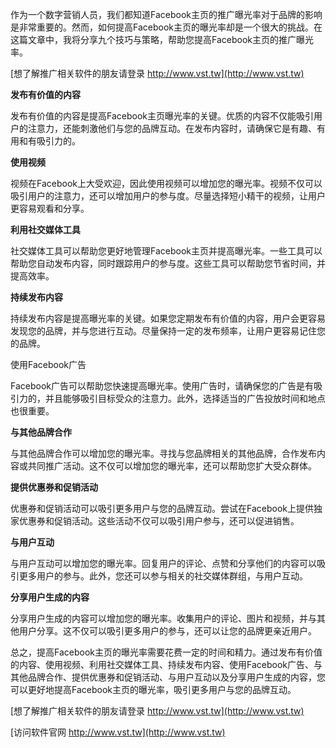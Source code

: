 作为一个数字营销人员，我们都知道Facebook主页的推广曝光率对于品牌的影响是非常重要的。然而，如何提高Facebook主页的曝光率却是一个很大的挑战。在这篇文章中，我将分享九个技巧与策略，帮助您提高Facebook主页的推广曝光率。

[想了解推广相关软件的朋友请登录 http://www.vst.tw](http://www.vst.tw)

**发布有价值的内容**

发布有价值的内容是提高Facebook主页曝光率的关键。优质的内容不仅能吸引用户的注意力，还能刺激他们与您的品牌互动。在发布内容时，请确保它是有趣、有用和有吸引力的。

**使用视频**

视频在Facebook上大受欢迎，因此使用视频可以增加您的曝光率。视频不仅可以吸引用户的注意力，还可以增加用户的参与度。尽量选择短小精干的视频，让用户更容易观看和分享。

**利用社交媒体工具**

社交媒体工具可以帮助您更好地管理Facebook主页并提高曝光率。一些工具可以帮助您自动发布内容，同时跟踪用户的参与度。这些工具可以帮助您节省时间，并提高效率。

**持续发布内容**

持续发布内容是提高曝光率的关键。如果您定期发布有价值的内容，用户会更容易发现您的品牌，并与您进行互动。尽量保持一定的发布频率，让用户更容易记住您的品牌。

使用Facebook广告

Facebook广告可以帮助您快速提高曝光率。使用广告时，请确保您的广告是有吸引力的，并且能够吸引目标受众的注意力。此外，选择适当的广告投放时间和地点也很重要。

**与其他品牌合作**

与其他品牌合作可以增加您的曝光率。寻找与您品牌相关的其他品牌，合作发布内容或共同推广活动。这不仅可以增加您的曝光率，还可以帮助您扩大受众群体。

**提供优惠券和促销活动**

优惠券和促销活动可以吸引更多用户与您的品牌互动。尝试在Facebook上提供独家优惠券和促销活动。这些活动不仅可以吸引用户参与，还可以促进销售。

**与用户互动**

与用户互动可以增加您的曝光率。回复用户的评论、点赞和分享他们的内容可以吸引更多用户的参与。此外，您还可以参与相关的社交媒体群组，与用户互动。

**分享用户生成的内容**

分享用户生成的内容可以增加您的曝光率。收集用户的评论、图片和视频，并与其他用户分享。这不仅可以吸引更多用户的参与，还可以让您的品牌更亲近用户。

总之，提高Facebook主页的曝光率需要花费一定的时间和精力。通过发布有价值的内容、使用视频、利用社交媒体工具、持续发布内容、使用Facebook广告、与其他品牌合作、提供优惠券和促销活动、与用户互动以及分享用户生成的内容，您可以更好地提高Facebook主页的曝光率，吸引更多用户与您的品牌互动。

[想了解推广相关软件的朋友请登录 http://www.vst.tw](http://www.vst.tw)


[访问软件官网 http://www.vst.tw](http://www.vst.tw)
